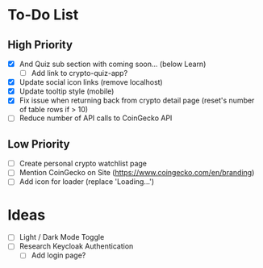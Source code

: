 # To-Do List

## High Priority

- [x] And Quiz sub section with coming soon... (below Learn)
  - [ ] Add link to crypto-quiz-app?
- [x] Update social icon links (remove localhost)
- [x] Update tooltip style (mobile)
- [x] Fix issue when returning back from crypto detail page (reset's number of table rows if > 10)
- [ ] Reduce number of API calls to CoinGecko API

## Low Priority

- [ ] Create personal crypto watchlist page
- [ ] Mention CoinGecko on Site (https://www.coingecko.com/en/branding)
- [ ] Add icon for loader (replace 'Loading...')

# Ideas

- [ ] Light / Dark Mode Toggle
- [ ] Research Keycloak Authentication
  - [ ] Add login page?
